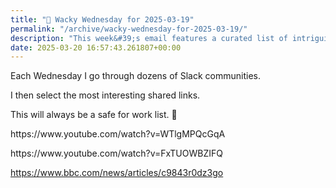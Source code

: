 ```yaml
---
title: "🤪 Wacky Wednesday for 2025-03-19"
permalink: "/archive/wacky-wednesday-for-2025-03-19/"
description: "This week&#39;s email features a curated list of intriguing links from various Slack communities."
date: 2025-03-20 16:57:43.261807+00:00
---
```


<!-- buttondown-editor-mode: fancy --><p>Each Wednesday I go through dozens of Slack communities.</p><p>I then select the most interesting shared links.</p><p>This will always be a safe for work list. 🙈</p><p>https://www.youtube.com/watch?v=WTlgMPQcGqA</p><p>https://www.youtube.com/watch?v=FxTUOWBZIFQ</p><p><a target="_blank" rel="noopener noreferrer nofollow" href="https://www.bbc.com/news/articles/c9843r0dz3go">https://www.bbc.com/news/articles/c9843r0dz3go</a></p>